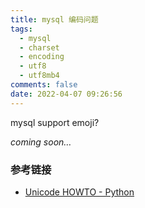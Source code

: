 ```yaml
---
title: mysql 编码问题
tags:
  - mysql
  - charset
  - encoding
  - utf8
  - utf8mb4
comments: false
date: 2022-04-07 09:26:56
---
```


mysql support emoji?

*coming soon…*

### 参考链接

- [Unicode HOWTO - Python](https://docs.python.org/3/howto/unicode.html)

